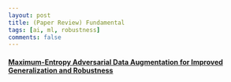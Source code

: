 ```yaml
---
layout: post    
title: (Paper Review) Fundamental       
tags: [ai, ml, robustness]    
comments: false  
--- 
```


#### [Maximum-Entropy Adversarial Data Augmentation for Improved Generalization and Robustness](https://jihyeonryu.github.io/2021-02-17-fundamental-paper1/)


